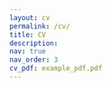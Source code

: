 ```yaml
---
layout: cv
permalink: /cv/
title: CV
description:
nav: true
nav_order: 3
cv_pdf: example_pdf.pdf
---
```


